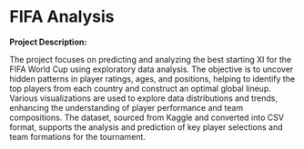# FIFA Analysis
**Project Description:**

The project focuses on predicting and analyzing the best starting XI for the FIFA World Cup using exploratory data analysis. The objective is to uncover hidden patterns in player ratings, ages, and positions, helping to identify the top players from each country and construct an optimal global lineup. Various visualizations are used to explore data distributions and trends, enhancing the understanding of player performance and team compositions. The dataset, sourced from Kaggle and converted into CSV format, supports the analysis and prediction of key player selections and team formations for the tournament.

